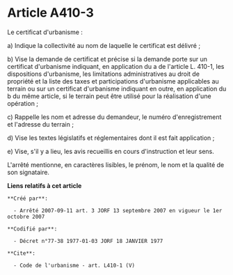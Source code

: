 # Article A410-3

Le certificat d'urbanisme : 

a) Indique la collectivité au nom de laquelle le certificat est délivré ; 

b) Vise la demande de certificat et précise si la demande porte sur un certificat d'urbanisme indiquant, en application du a
de l'article L. 410-1, les dispositions d'urbanisme, les limitations administratives au droit de propriété et la liste des
taxes et participations d'urbanisme applicables au terrain ou sur un certificat d'urbanisme indiquant en outre, en
application du b du même article, si le terrain peut être utilisé pour la réalisation d'une opération ; 

c) Rappelle les nom et adresse du demandeur, le numéro d'enregistrement et l'adresse du terrain ; 

d) Vise les textes législatifs et réglementaires dont il est fait application ; 

e) Vise, s'il y a lieu, les avis recueillis en cours d'instruction et leur sens. 

L'arrêté mentionne, en caractères lisibles, le prénom, le nom et la qualité de son signataire.

**Liens relatifs à cet article**

	**Créé par**:

	  - Arrêté 2007-09-11 art. 3 JORF 13 septembre 2007 en vigueur le 1er octobre 2007

	**Codifié par**:

	  - Décret n°77-38 1977-01-03 JORF 18 JANVIER 1977

	**Cite**:

	  - Code de l'urbanisme - art. L410-1 (V)
